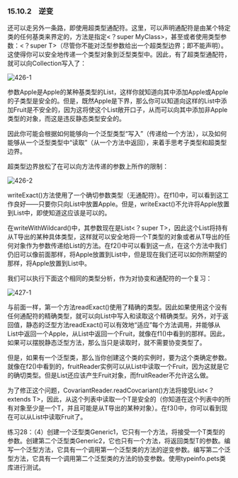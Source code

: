 ### 15.10.2　逆变

还可以走另外一条路，即使用超类型通配符。这里，可以声明通配符是由某个特定类的任何基类来界定的，方法是指定<？super MyClass>，甚至或者使用类型参数：<？super T>（尽管你不能对泛型参数给出一个超类型边界；即不能声明<T super MyClass>）。这使得你可以安全地传递一个类型对象到泛型类型中。因此，有了超类型通配符，就可以向Collection写入了：

![426-1](../Images/image03258.jpeg)

参数Apple是Apple的某种基类型的List，这样你就知道向其中添加Apple或Apple的子类型是安全的。但是，既然Apple是下界，那么你可以知道向这样的List中添加Fruit是不安全的，因为这将使这个List敞开口子，从而可以向其中添加非Apple类型的对象，而这是违反静态类型安全的。

因此你可能会根据如何能够向一个泛型类型“写入”（传递给一个方法），以及如何能够从一个泛型类型中“读取”（从一个方法中返回），来着手思考子类型和超类型边界。

超类型边界放松了在可以向方法传递的参数上所作的限制：

![426-2](../Images/image03259.jpeg)

writeExact()方法使用了一个确切参数类型（无通配符）。在f1()中，可以看到这工作良好——只要你只向List<Apple>中放置Apple。但是，writeExact()不允许将Apple放置到List<Fruit>中，即使知道这应该是可以的。

在writeWithWildcard()中，其参数现在是List<？super T>，因此这个List将持有从T导出的某种具体类型，这样就可以安全地将一个T类型的对象或者从T导出的任何对象作为参数传递给List的方法。在f2()中可以看到这一点，在这个方法中我们仍旧可以像前面那样，将Apple放置到List<Apple>中，但是现在我们还可以如你所期望的那样，将Apple放置到List<Fruit>中。

我们可以执行下面这个相同的类型分析，作为对协变和通配符的一个复习：

![427-1](../Images/image03260.jpeg)

与前面一样，第一个方法readExact()使用了精确的类型。因此如果使用这个没有任何通配符的精确类型，就可以向List中写入和读取这个精确类型。另外，对于返回值，静态的泛型方法readExact()可以有效地“适应”每个方法调用，并能够从List<Apple>中返回一个Apple，从List<Fruit>中返回一个Fruit，就像在f1()中看到的那样。因此，如果可以摆脱静态泛型方法，那么当只是读取时，就不需要协变类型了。

但是，如果有一个泛型类，那么当你创建这个类的实例时，要为这个类确定参数。就像在f2()中看到的，fruitReader实例可以从List<Fruit>中读取一个Fruit，因为这就是它的确切类型。但是List<Apple>还应该产生Fruit对象，而fruitReader不允许这么做。

为了修正这个问题，CovariantReader.readCovcariant()方法将接受List<？extends T>，因此，从这个列表中读取一个T是安全的（你知道在这个列表中的所有对象至少是一个T，并且可能是从T导出的某种对象）。在f3()中，你可以看到现在可以从List<Apple>中读取Fruit了。

练习28：（4）创建一个泛型类Generic1<T>，它只有一个方法，将接受一个T类型的参数。创建第二个泛型类Generic2<T>，它也只有一个方法，将返回类型T的参数。编写一个泛型方法，它具有一个调用第一个泛型类的方法的逆变参数。编写第二个泛型方法，它具有一个调用第二个泛型类的方法的协变参数。使用typeinfo.pets类库进行测试。